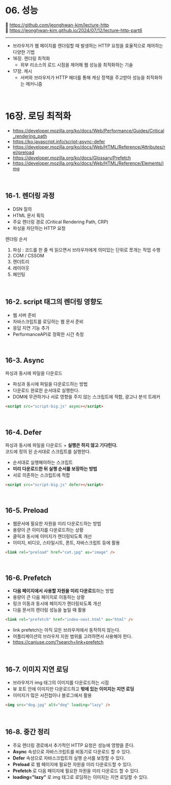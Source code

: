 # 06. 성능

🔗 https://github.com/jeonghwan-kim/lecture-http  
🔗 https://jeonghwan-kim.github.io/2024/07/12/lecture-http-part6

<hr>

- 브라우저가 웹 페이지를 렌더링할 때 발생하는 HTTP 요청을 효율적으로 제어하는 다양한 기법
- 16장. 렌더링 최적화
  - 외부 리소스의 로드 시점을 제어해 웹 성능을 최적화하는 기술
- 17장. 캐시
  - 서버와 브라우저가 HTTP 헤더를 통해 캐싱 정책을 주고받아 성능을 최적화하는 메커니즘

<br>

# 16장. 로딩 최적화

- https://developer.mozilla.org/ko/docs/Web/Performance/Guides/Critical_rendering_path
- https://ko.javascript.info/script-async-defer
- https://developer.mozilla.org/ko/docs/Web/HTML/Reference/Attributes/rel/preload
- https://developer.mozilla.org/ko/docs/Glossary/Prefetch
- https://developer.mozilla.org/ko/docs/Web/HTML/Reference/Elements/img

<br>

## 16-1. 렌더링 과정

- DSN 질의
- HTML 문서 획득
- 주요 렌더링 경로 (Critical Rendering Path, CRP)
- 파싱을 차단하는 HTTP 요청

렌더링 순서

1. 파싱 : 코드를 한 줄 씩 읽으면서 브라우저에게 의미있는 단위로 쪼개는 작업 수행
2. COM / CSSOM
3. 렌더트리
4. 레이아웃
5. 페인팅

<br>

## 16-2. script 태그의 렌더링 영향도

- 웹 서버 준비
- 자바스크립트를 로딩하는 웹 문서 준비
- 응답 지연 기능 추가
- PerformanceAPI로 정확한 시간 측정

<br>

## 16-3. Async

파싱과 동시에 파일을 다운로드

- 파싱과 동시에 파일을 다운로드하는 방법
- 다운로드 완료한 순서대로 실행한다.
- DOM에 무관하거나 서로 영향을 주지 않는 스크립트에 적합, 광고나 분석 트래커

```html
<script src="script-big.js" async></script>
```

<br>

## 16-4. Defer

파싱과 동시에 파일을 다운로드 + **실행은 하지 않고 기다린다.**  
코드에 정의 된 순서대로 스크립트를 실행한다.

- 순서대로 실행해야하는 스크립트
- **미리 다운로드한 뒤 실행 순서를 보장하는 방법**
- 서로 의존하는 스크립트에 적합

```html
<script src="script-big.js" defer></script>
```

<br>

## 16-5. Preload

- 웹문서에 필요한 자원을 미리 다운로드하는 방법
- 용량이 큰 이미지를 다운로드하는 상황
- 클릭과 동시에 이미지가 렌더링되도록 개선
- 이미지, 비디오, 스타일시트, 폰트, 자바스크립트 등에 활용

```html
<link rel="preload" href="cat.jpg" as="image" />
```

<br>

## 16-6. Prefetch

- **다음 페이지에서 사용할 자원을 미리 다운로드**하는 방법
- 용량이 큰 다음 페이지로 이동하는 상황
- 링크 이동과 동시에 페이지가 렌더링되도록 개선
- 다음 문서의 렌더링 성능을 높일 때 활용

```html
<link rel="prefetch" href="index-next.html" as="html" />
```

- link prefetch는 아직 모든 브라우저에서 동작하지 않는다.
- 어플리케이션의 브라우저 지원 범위를 고려하면서 사용해야 한다.
- https://caniuse.com/?search=link+prefetch

<br>

## 16-7. 이미지 지연 로딩

- 브라우저가 img 태그의 이미지를 다운로드하는 시점
- 뷰 포트 안에 이미지만 다운로드하고 **밖에 있는 이미지는 지연 로딩**
- 이미지가 많은 사진첩이나 블로그에서 활용

```html
<img src="dog.jpg" alt="dog" loading="lazy" />
```

<br>

## 16-8. 중간 정리

- 주요 렌더링 경로에서 추가적인 HTTP 요청은 성능에 영향을 준다.
- **Async** 속성으로 자바스크립트를 비동기로 다운로드 할 수 있다.
- **Defer** 속성으로 자바스크립트의 실행 순서를 보장할 수 있다.
- **Preload** 로 웹 페이지에 필요한 자원을 미리 다운로드할 수 있다.
- **Prefetch** 로 다음 페이지에 필요한 자원을 미리 다운로드 할 수 있다.
- **loading="lazy"** 로 img 태그로 로딩하는 이미지는 지연 로딩할 수 있다.
